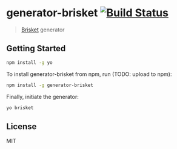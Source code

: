 # generator-brisket [![Build Status](https://secure.travis-ci.org/wawjr3d/generator-brisket.png?branch=master)](https://travis-ci.org/wawjr3d/generator-brisket)

> [Brisket](http://github.com/bloomberg/brisket) generator


## Getting Started

```bash
npm install -g yo
```

To install generator-brisket from npm, run (TODO: upload to npm):

```bash
npm install -g generator-brisket
```

Finally, initiate the generator:

```bash
yo brisket
```

## License

MIT
